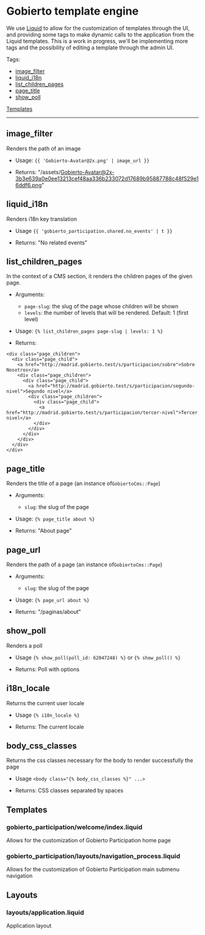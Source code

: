 # Gobierto template engine

We use [Liquid](https://github.com/Shopify/liquid) to allow for the customization of templates through the UI, and providing some tags to make dynamic calls to the application from the Liquid templates. This is a work in progress, we'll be implementing more tags and the possibility of editing a template through the admin UI.

Tags: 

- [image_filter](#image_filter)
- [liquid_i18n](#liquid_i18n)
- [list_children_pages](#list_children_pages)
- [page_title](#page_title)
- [show_poll](#show_poll)

[Templates](#templates)

<hr>


## image_filter

Renders the path of an image

- Usage: `{{ 'Gobierto-Avatar@2x.png' | image_url }}`

- Returns: "/assets/Gobierto-Avatar@2x-3b3e639a0e0ee13213cef48aa336b233072d17689b95887788c48f529e16ddf6.png"

## liquid_i18n

Renders i18n key translation

- Usage `{{ 'gobierto_participation.shared.no_events' | t }}`

- Returns: "No related events"

## list_children_pages

In the context of a CMS section, it renders the children pages of the given page.

- Arguments:
  - `page-slug`: the slug of the page whose children will be shown
  - `levels`: the number of levels that will be rendered. Default: 1 (first level)

- Usage: `{% list_children_pages page-slug | levels: 1 %}`

- Returns:

```
<div class="page_children">
  <div class="page_child">
    <a href="http://madrid.gobierto.test/s/participacion/sobre">Sobre Nosotros</a>
    <div class="page_children">
      <div class="page_child">
        <a href="http://madrid.gobierto.test/s/participacion/segundo-nivel">Segundo nivel</a>
        <div class="page_children">
          <div class="page_child">
            <a href="http://madrid.gobierto.test/s/participacion/tercer-nivel">Tercer nivel</a>
          </div>
        </div>
      </div>
    </div>
  </div>
</div>
```

## page_title

Renders the title of a page (an instance of`GobiertoCms::Page`)

- Arguments:
  - `slug`: the slug of the page

- Usage: `{% page_title about %}`

- Returns: "About page"

## page_url

Renders the path of a page (an instance of`GobiertoCms::Page`)

- Arguments:
  - `slug`: the slug of the page

- Usage: `{% page_url about %}`

- Returns: "/paginas/about"

## show_poll

Renders a poll

- Usage `{% show_poll(poll_id: 62047248) %}` or `{% show_poll() %}`

- Returns: Poll with options

## i18n_locale

Returns the current user locale

- Usage `{% i18n_locale %}`

- Returns: The current locale

## body_css_classes

Returns the css classes necessary for the body to render successfully the page

- Usage `<body class="{% body_css_classes %}" ...>`

- Returns: CSS classes separated by spaces

## Templates

### gobierto_participation/welcome/index.liquid

Allows for the customization of Gobierto Participation home page

### gobierto_participation/layouts/navigation_process.liquid

Allows for the customization of Gobierto Participation main submenu navigation

## Layouts

### layouts/application.liquid

Application layout
